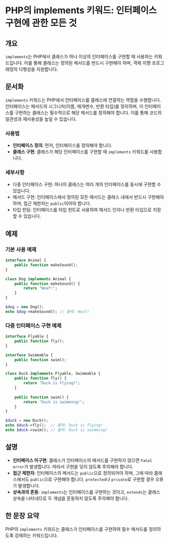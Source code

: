 <!--
Meta Description: # PHP의 implements 키워드: 인터페이스 구현에 관한 모든 것 ## 개요 `implements`는 PHP에서 클래스가 하나 이상의 인터페이스를 구현할 때 사용하는 키워드입니다. 이를 통해 클래스는 정의된 메서드를 반드시 구현해야 하며, 객체 지향 프로그래밍의...
Meta Keywords: 인터페이스를, public, duck, implements, 합니다
-->

# PHP의 implements 키워드: 인터페이스 구현에 관한 모든 것

## 개요
`implements`는 PHP에서 클래스가 하나 이상의 인터페이스를 구현할 때 사용하는 키워드입니다. 이를 통해 클래스는 정의된 메서드를 반드시 구현해야 하며, 객체 지향 프로그래밍의 다형성을 지원합니다.

## 문서화
`implements` 키워드는 PHP에서 인터페이스를 클래스에 연결하는 역할을 수행합니다. 인터페이스는 메서드의 시그니처(이름, 매개변수, 반환 타입)를 정의하며, 이 인터페이스를 구현하는 클래스는 필수적으로 해당 메서드를 정의해야 합니다. 이를 통해 코드의 일관성과 재사용성을 높일 수 있습니다.

### 사용법
- **인터페이스 정의**: 먼저, 인터페이스를 정의해야 합니다.
- **클래스 구현**: 클래스가 해당 인터페이스를 구현할 때 `implements` 키워드를 사용합니다.

### 세부사항
- 다중 인터페이스 구현: 하나의 클래스는 여러 개의 인터페이스를 동시에 구현할 수 있습니다.
- 메서드 구현: 인터페이스에서 정의된 모든 메서드는 클래스 내에서 반드시 구현해야 하며, 접근 제한자는 `public`이어야 합니다.
- 타입 힌팅: 인터페이스를 타입 힌트로 사용하여 메서드 인자나 반환 타입으로 지정할 수 있습니다.

## 예제
### 기본 사용 예제
```php
interface Animal {
    public function makeSound();
}

class Dog implements Animal {
    public function makeSound() {
        return "Woof!";
    }
}

$dog = new Dog();
echo $dog->makeSound(); // 출력: Woof!
```

### 다중 인터페이스 구현 예제
```php
interface Flyable {
    public function fly();
}

interface Swimmable {
    public function swim();
}

class Duck implements Flyable, Swimmable {
    public function fly() {
        return "Duck is flying!";
    }
    
    public function swim() {
        return "Duck is swimming!";
    }
}

$duck = new Duck();
echo $duck->fly();  // 출력: Duck is flying!
echo $duck->swim(); // 출력: Duck is swimming!
```

## 설명
- **인터페이스 미구현**: 클래스가 인터페이스의 메서드를 구현하지 않으면 `Fatal error`가 발생합니다. 따라서 구현을 잊지 않도록 주의해야 합니다.
- **접근 제한자**: 인터페이스의 메서드는 `public`으로 정의되어야 하며, 그에 따라 클래스에서도 `public`으로 구현해야 합니다. `protected`나 `private`로 구현할 경우 오류가 발생합니다.
- **상속과의 혼동**: `implements`는 인터페이스를 구현하는 것이고, `extends`는 클래스 상속을 나타내므로 두 개념을 혼동하지 않도록 주의해야 합니다.

## 한 문장 요약
PHP의 `implements` 키워드는 클래스가 인터페이스를 구현하여 필수 메서드를 정의하도록 강제하는 키워드입니다.